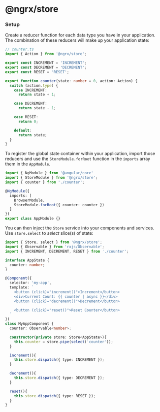 # @ngrx/store

### Setup
Create a reducer function for each data type you have in your application. The combination of these reducers will
make up your application state:

```ts
// counter.ts
import { Action } from '@ngrx/store';

export const INCREMENT = 'INCREMENT';
export const DECREMENT = 'DECREMENT';
export const RESET = 'RESET';

export function counter(state: number = 0, action: Action) {
  switch (action.type) {
    case INCREMENT:
      return state + 1;

    case DECREMENT:
      return state - 1;

    case RESET:
      return 0;

    default:
      return state;
  }
}
```

To register the global state container within your application, import those reducers and use the `StoreModule.forRoot`
function in the `imports` array them in the `AppModule`.

```ts
import { NgModule } from '@angular/core'
import { StoreModule } from '@ngrx/store';
import { counter } from './counter';

@NgModule({
  imports: [
    BrowserModule,
    StoreModule.forRoot({ counter: counter })
  ]
})
export class AppModule {}
```


You can then inject the `Store` service into your components and services. Use `store.select` to
_select_ slice(s) of state:

```ts
import { Store, select } from '@ngrx/store';
import { Observable } from 'rxjs/Observable';
import { INCREMENT, DECREMENT, RESET } from './counter';

interface AppState {
  counter: number;
}

@Component({
  selector: 'my-app',
  template: `
    <button (click)="increment()">Increment</button>
    <div>Current Count: {{ counter | async }}</div>
    <button (click)="decrement()">Decrement</button>

    <button (click)="reset()">Reset Counter</button>
  `
})
class MyAppComponent {
  counter: Observable<number>;

  constructor(private store: Store<AppState>){
    this.counter = store.pipe(select('counter'));
  }

  increment(){
    this.store.dispatch({ type: INCREMENT });
  }

  decrement(){
    this.store.dispatch({ type: DECREMENT });
  }

  reset(){
    this.store.dispatch({ type: RESET });
  }
}
```
